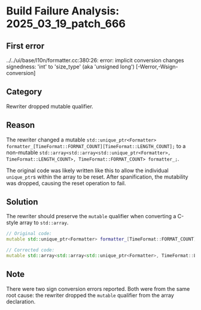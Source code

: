 # Build Failure Analysis: 2025_03_19_patch_666

## First error

../../ui/base/l10n/formatter.cc:380:26: error: implicit conversion changes signedness: 'int' to 'size_type' (aka 'unsigned long') [-Werror,-Wsign-conversion]

## Category
Rewriter dropped mutable qualifier.

## Reason
The rewriter changed a mutable `std::unique_ptr<Formatter> formatter_[TimeFormat::FORMAT_COUNT][TimeFormat::LENGTH_COUNT];` to a non-mutable `std::array<std::array<std::unique_ptr<Formatter>, TimeFormat::LENGTH_COUNT>, TimeFormat::FORMAT_COUNT> formatter_;`.

The original code was likely written like this to allow the individual `unique_ptr`s within the array to be reset. After spanification, the mutability was dropped, causing the reset operation to fail.

## Solution
The rewriter should preserve the `mutable` qualifier when converting a C-style array to `std::array`.

```c++
// Original code:
mutable std::unique_ptr<Formatter> formatter_[TimeFormat::FORMAT_COUNT][TimeFormat::LENGTH_COUNT];

// Corrected code:
mutable std::array<std::array<std::unique_ptr<Formatter>, TimeFormat::LENGTH_COUNT>, TimeFormat::FORMAT_COUNT> formatter_;
```

## Note
There were two sign conversion errors reported. Both were from the same root cause: the rewriter dropped the `mutable` qualifier from the array declaration.